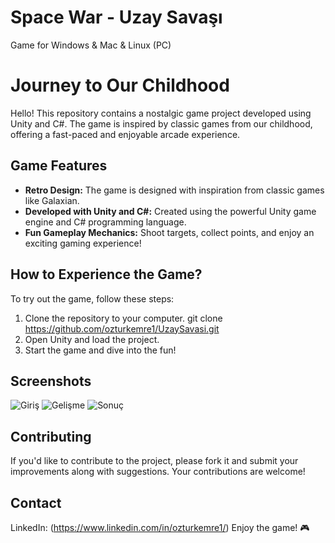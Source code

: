 # Space War - Uzay Savaşı
Game for Windows &amp; Mac &amp; Linux (PC)

# Journey to Our Childhood

Hello! This repository contains a nostalgic game project developed using Unity and C#. The game is inspired by classic games from our childhood, offering a fast-paced and enjoyable arcade experience.

## Game Features

- **Retro Design:** The game is designed with inspiration from classic games like Galaxian.
- **Developed with Unity and C#:** Created using the powerful Unity game engine and C# programming language.
- **Fun Gameplay Mechanics:** Shoot targets, collect points, and enjoy an exciting gaming experience!

## How to Experience the Game?

To try out the game, follow these steps:

1. Clone the repository to your computer.
   git clone https://github.com/ozturkemre1/UzaySavasi.git
2. Open Unity and load the project.
3. Start the game and dive into the fun!

## Screenshots

![Giriş](https://github.com/ozturkemre1/UzaySavasi/assets/128362996/12e02e9e-3ead-477e-b01a-028bef65c9c5)
![Gelişme](https://github.com/ozturkemre1/UzaySavasi/assets/128362996/8b91ad69-148e-40dc-9e3f-a88d083bd062)
![Sonuç](https://github.com/ozturkemre1/UzaySavasi/assets/128362996/2a05e416-deff-4b61-bd1b-14cac219d96f)

## Contributing
If you'd like to contribute to the project, please fork it and submit your improvements along with suggestions. Your contributions are welcome!

## Contact
LinkedIn: (https://www.linkedin.com/in/ozturkemre1/)
Enjoy the game! 🎮
